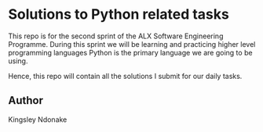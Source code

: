 # Solutions to Python related tasks
This repo is for the second sprint of the ALX Software Engineering Programme.
During this sprint we will be learning and practicing higher level programming languages
Python is the primary language we are going to be using.

Hence, this repo will contain all the solutions I submit for our daily tasks.

## Author
Kingsley Ndonake
